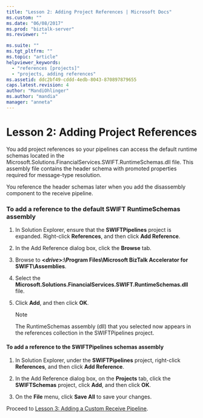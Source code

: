 ```yaml
---
title: "Lesson 2: Adding Project References | Microsoft Docs"
ms.custom: ""
ms.date: "06/08/2017"
ms.prod: "biztalk-server"
ms.reviewer: ""

ms.suite: ""
ms.tgt_pltfrm: ""
ms.topic: "article"
helpviewer_keywords: 
  - "references [projects]"
  - "projects, adding references"
ms.assetid: ddc2bf49-cddd-4edb-8043-870897879655
caps.latest.revision: 4
author: "MandiOhlinger"
ms.author: "mandia"
manager: "anneta"
---
```

# Lesson 2: Adding Project References
You add project references so your pipelines can access the default runtime schemas located in the Microsoft.Solutions.FinancialServices.SWIFT.RuntimeSchemas.dll file. This assembly file contains the header schema with promoted properties required for message-type resolution.  
  
 You reference the header schemas later when you add the disassembly component to the receive pipeline.  
  
### To add a reference to the default SWIFT RuntimeSchemas assembly  
  
1.  In Solution Explorer, ensure that the **SWIFTPipelines** project is expanded. Right-click **References**, and then click **Add Reference**.  
  
2.  In the Add Reference dialog box, click the **Browse** tab.  
  
3.  Browse to **\<*drive*>:\Program Files\Microsoft BizTalk Accelerator for SWIFT\Assemblies**.  
  
4.  Select the **Microsoft.Solutions.FinancialServices.SWIFT.RuntimeSchemas.dll** file.  
  
5.  Click **Add**, and then click **OK**.  
  
    > [!NOTE]
    >  The RuntimeSchemas assembly (dll) that you selected now appears in the references collection in the SWIFTPipelines project.  
  
#### To add a reference to the SWIFTPipelines schemas assembly  
  
1.  In Solution Explorer, under the **SWIFTPipelines** project, right-click **References**, and then click **Add Reference**.  
  
2.  In the Add Reference dialog box, on the **Projects** tab, click the **SWIFTSchemas** project, click **Add**, and then click **OK**.  
  
3.  On the **File** menu, click **Save All** to save your changes.  
  
 Proceed to [Lesson 3: Adding a Custom Receive Pipeline](../../adapters-and-accelerators/accelerator-swift/lesson-3-adding-a-custom-receive-pipeline.md).
